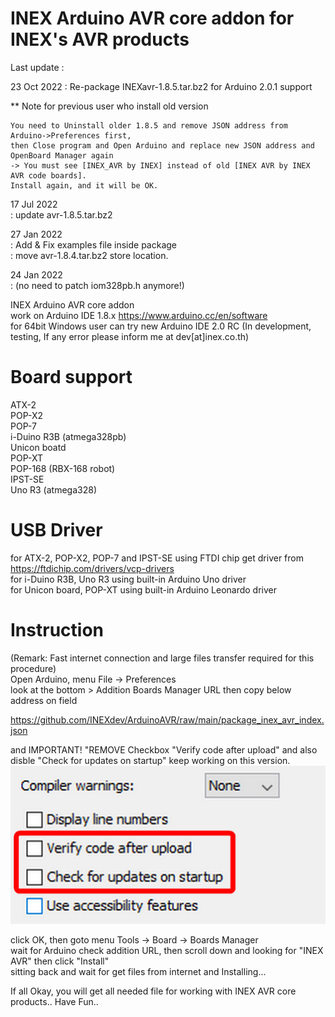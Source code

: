 # INEX Arduino AVR core addon for INEX's AVR products

Last update :

23 Oct 2022
 : Re-package INEXavr-1.8.5.tar.bz2 for Arduino 2.0.1 support
 
 ** Note for previous user who install old version
 
    You need to Uninstall older 1.8.5 and remove JSON address from Arduino->Preferences first,
    then Close program and Open Arduino and replace new JSON address and OpenBoard Manager again
    -> You must see [INEX_AVR by INEX] instead of old [INEX AVR by INEX AVR code boards].
    Install again, and it will be OK.
    

17 Jul 2022  
 : update avr-1.8.5.tar.bz2

27 Jan 2022  
 : Add & Fix examples file inside package  
 : move avr-1.8.4.tar.bz2 store location.  

24 Jan 2022  
 : (no need to patch iom328pb.h anymore!)  

INEX Arduino AVR core addon  
work on Arduino IDE 1.8.x https://www.arduino.cc/en/software  
for 64bit Windows user can try new Arduino IDE 2.0 RC
(In development, testing, If any error please inform me at dev[at]inex.co.th)  

# Board support
ATX-2  
POP-X2  
POP-7  
i-Duino R3B (atmega328pb)  
Unicon boatd  
POP-XT  
POP-168 (RBX-168 robot)  
IPST-SE  
Uno R3 (atmega328)  

# USB Driver
for ATX-2, POP-X2, POP-7 and IPST-SE using FTDI chip get driver from https://ftdichip.com/drivers/vcp-drivers  
for i-Duino R3B, Uno R3 using built-in Arduino Uno driver  
for Unicon board, POP-XT using built-in Arduino Leonardo driver

# Instruction
(Remark: Fast internet connection and large files transfer required for this procedure)  
Open Arduino, menu File -> Preferences  
look at the bottom > Addition Boards Manager URL then copy below address on field  

https://github.com/INEXdev/ArduinoAVR/raw/main/package_inex_avr_index.json  

and IMPORTANT! "REMOVE Checkbox "Verify code after upload"
and also disble "Check for updates on startup" keep working on this version.
![alt text](https://github.com/INEXdev/ArduinoAVR/raw/main/EditPreference.png)

click OK, then goto menu Tools -> Board -> Boards Manager  
wait for Arduino check addition URL, then scroll down and looking for "INEX AVR" then click "Install"  
sitting back and wait for get files from internet and Installing...  

If all Okay, you will get all needed file for working with INEX AVR core products.. Have Fun..  
